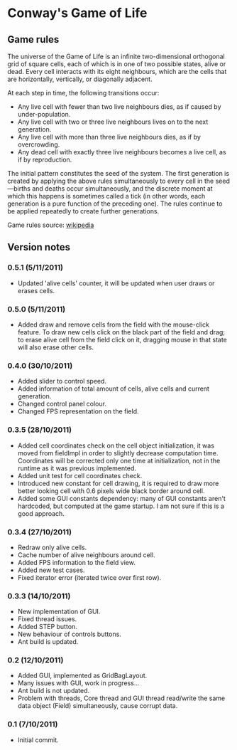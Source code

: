 ﻿Conway's Game of Life
======================

Game rules
-----------------------
The universe of the Game of Life is an infinite two-dimensional orthogonal grid of square cells, each of which is in one of two possible states, alive or dead. Every cell interacts with its eight neighbours, which are the cells that are horizontally, vertically, or diagonally adjacent.

At each step in time, the following transitions occur:

* Any live cell with fewer than two live neighbours dies, as if caused by under-population.
* Any live cell with two or three live neighbours lives on to the next generation.
* Any live cell with more than three live neighbours dies, as if by overcrowding.
* Any dead cell with exactly three live neighbours becomes a live cell, as if by reproduction.

The initial pattern constitutes the seed of the system. The first generation is created by applying the above rules simultaneously to every cell in the seed—births and deaths occur simultaneously, and the discrete moment at which this happens is sometimes called a tick (in other words, each generation is a pure function of the preceding one). The rules continue to be applied repeatedly to create further generations.

Game rules source: [wikipedia]

[wikipedia]: http://en.wikipedia.org/wiki/Conway's_Game_of_Life

Version notes
------------------
### 0.5.1 (5/11/2011)
* Updated 'alive cells' counter, it will be updated when user draws or erases cells.

### 0.5.0 (5/11/2011)
* Added draw and remove cells from the field with the mouse-click feature. To draw new cells click on the black part of the field and drag; to erase alive cell from the field click on it, dragging mouse in that state will also erase other cells.

### 0.4.0 (30/10/2011)
* Added slider to control speed.
* Added information of total amount of cells, alive cells and current generation.
* Changed control panel colour.
* Changed FPS representation on the field.

### 0.3.5 (28/10/2011)
* Added cell coordinates check on the cell object initialization, it was moved from fieldImpl in order to slightly decrease computation time. Coordinates will be corrected only one time at initialization, not in the runtime as it was previous implemented.
* Added unit test for cell coordinates check.
* Introduced new constant for cell drawing, it is required to draw more better looking cell with 0.6 pixels wide black border around cell.
* Added some GUI constants dependency: many of GUI constants aren't hardcoded, but computed at the game startup. I am not sure if this is a good approach.

### 0.3.4 (27/10/2011)
* Redraw only alive cells.
* Cache number of alive neighbours around cell.
* Added FPS information to the field view.
* Added new test cases.
* Fixed iterator error (iterated twice over first row).

### 0.3.3 (14/10/2011)
* New implementation of GUI.
* Fixed thread issues.
* Added STEP button.
* New behaviour of controls buttons.
* Ant build is updated.

### 0.2 (12/10/2011)
* Added GUI, implemented as GridBagLayout.
* Many issues with GUI, work in progress...
* Ant build is not updated.
* Problem with threads, Core thread and GUI thread read/write the same data object (Field) simultaneously, cause corrupt data.

### 0.1 (7/10/2011) 
* Initial commit.